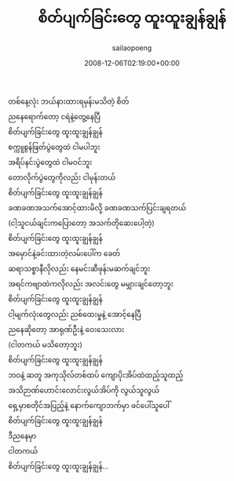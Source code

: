 ﻿---
_last_editor_used_jetpack: block-editor
_publicize_job_id: "59410470240"
_wp_old_date: "2021-06-10"
author: sailaopoeng
categories:
  - poems
date: "2008-12-06T02:19:00+00:00"
parent_post_id: null
post_id: "254"
timeline_notification: "1623280946"
title: စိတ်ပျက်ခြင်းတွေ ထူးထူးချွန်ချွန်
url: /2008/12/06/စိတ်ပျက်ခြင်းတွေ-ထူးထူ-2/

---
တစ်နေ့လုံး ဘယ်နားထားရမှန်းမသိတဲ့ စိတ်  
ညနေရောက်တော့ ငရဲနဲ့တွေ့နေပြီ  
စိတ်ပျက်ခြင်းတွေ ထူးထူးချွန်ချွန်  
စက္ကူစွန်ဖြတ်ပွဲတွေထဲ ငါမပါဘူး  
အရိပ်နင်းပွဲတွေထဲ ငါမဝင်ဘူး  
တောလိုက်ပွဲတွေကိုလည်း ငါမုန်းတယ်  
စိတ်ပျက်ခြင်းတွေ ထူးထူးချွန်ချွန်  
ခဏခဏအသက်အောင့်ထားမိလို့ ခဏခဏသက်ပြင်းချရတယ်  
(ငါ့သူငယ်ချင်းကပြောတော့ အသက်တိုဆေးပေါ့တဲ့)  
စိတ်ပျက်ခြင်းတွေ ထူးထူးချွန်ချွန်  
အမှောင်နဲ့ခင်းထားတဲ့လမ်းပေါ်က ခေတ်  
ဆရာသစ္စာနီလိုလည်း နေမင်းဆီဖုန်းမဆက်ချင်ဘူး  
အရင်ကဗျာထဲကလိုလည်း အလင်းတွေ မမျှားချင်တော့ဘူး  
စိတ်ပျက်ခြင်းတွေ ထူးထူးချွန်ချွန်  
ငါ့မျက်လုံးတွေလည်း ညစ်ထေးမှုနဲ့ အောင့်နေပြီ  
ညနေဆိုတော့ အာရုဏ်ဦးနဲ့ ဝေးသေးလား  
(ငါတကယ် မသိတော့ဘူး)  
စိတ်ပျက်ခြင်းတွေ ထူးထူးချွန်ချွန်  
ဘဝနဲ့ ဆတူ အကုသိုလ်တစ်ထပ် ကျောပိုးအိပ်ထဲထည့်သူထည့်  
အသိဉာဏ်ဟောင်းလောင်းလွယ်အိပ်ကို လွယ်သူလွယ်  
ရှေ့မှာစတိုင်အပြည့်နဲ့ နောက်ကျောဘက်မှာ ဖင်ပေါ်သူပေါ်  
စိတ်ပျက်ခြင်းတွေ ထူးထူးချွန်ချွန်  
ဒီညနေမှာ  
ငါတကယ်  
စိတ်ပျက်ခြင်းတွေ ထူးထူးချွန်ချွန်…
